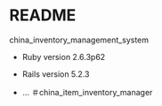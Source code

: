 # README

china_inventory_management_system

* Ruby version 2.6.3p62

* Rails version 5.2.3

* ...
＃china_item_inventory_manager

#